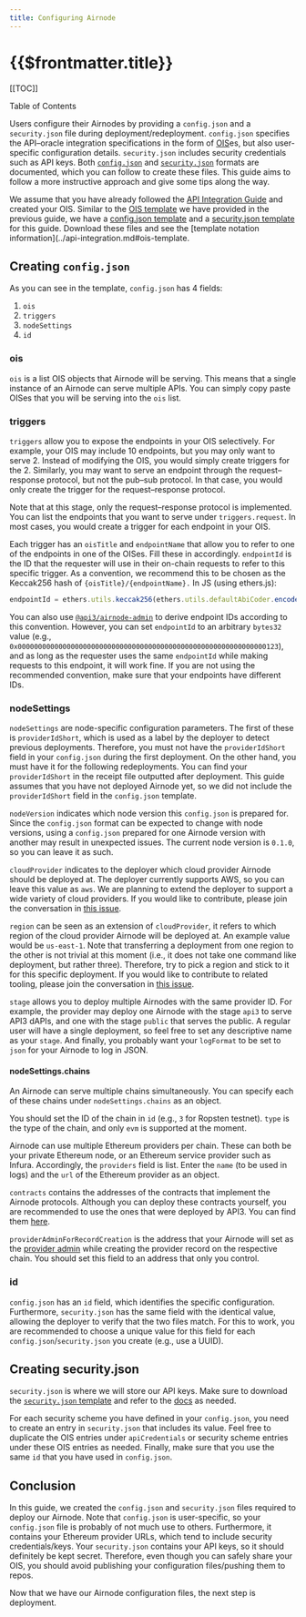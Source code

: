 ```yaml
---
title: Configuring Airnode
---
```


# {{$frontmatter.title}}

[[TOC]]

<Version selectedVersion="next" />

<div class="toc-label">Table of Contents</div>

Users configure their Airnodes by providing a `config.json` and a `security.json` file during deployment/redeployment. `config.json` specifies the API–oracle integration specifications in the form of [OIS](../../airnode/ois.md)es, but also user-specific configuration details. `security.json` includes security credentials such as API keys. Both [`config.json`](../../airnode/config-json.md) and [`security.json`](../../airnode/security-json.md) formats are documented, which you can follow to create these files. This guide aims to follow a more instructive approach and give some tips along the way.

We assume that you have already followed the [API Integration Guide](api-integration.md) and created your OIS. Similar to the [OIS template](../../templates/ois.md) we have provided in the previous guide, we have a [config.json template](../../templates/config.md) and a [security.json template](../../templates/security.md) for this guide. Download these files and see the [template notation information](../api-integration.md#ois-template.

## Creating `config.json`

As you can see in the template, `config.json` has 4 fields:

1. `ois`
1. `triggers`
1. `nodeSettings`
1. `id`

### ois

`ois` is a list OIS objects that Airnode will be serving. This means that a single instance of an Airnode can serve multiple APIs. You can simply copy paste OISes that you will be serving into the `ois` list.

### triggers

`triggers` allow you to expose the endpoints in your OIS selectively. For example, your OIS may include 10 endpoints, but you may only want to serve 2. Instead of modifying the OIS, you would simply create triggers for the 2. Similarly, you may want to serve an endpoint through the request–response protocol, but not the pub–sub protocol. In that case, you would only create the trigger for the request–response protocol.

Note that at this stage, only the request–response protocol is implemented. You can list the endpoints that you want to serve under `triggers.request`. In most cases, you would create a trigger for each endpoint in your OIS.

Each trigger has an `oisTitle` and `endpointName` that allow you to refer to one of the endpoints in one of the OISes. Fill these in accordingly. `endpointId` is the ID that the requester will use in their on-chain requests to refer to this specific trigger. As a convention, we recommend this to be chosen as the Keccak256 hash of `{oisTitle}/{endpointName}.` In JS (using ethers.js):

```js
endpointId = ethers.utils.keccak256(ethers.utils.defaultAbiCoder.encode(['string'], [`${oisTitle}/${endpointName}`]));
```

You can also use [`@api3/airnode-admin`](https://github.com/api3dao/airnode/tree/master/packages/admin#derive-endpoint-id) to derive endpoint IDs according to this convention. However, you can set `endpointId` to an arbitrary `bytes32` value (e.g., `0x0000000000000000000000000000000000000000000000000000000000000123`), and as long as the requester uses the same `endpointId` while making requests to this endpoint, it will work fine. If you are not using the recommended convention, make sure that your endpoints have different IDs.

### nodeSettings

`nodeSettings` are node-specific configuration parameters. The first of these is `providerIdShort`, which is used as a label by the deployer to detect previous deployments. Therefore, you must not have the `providerIdShort` field in your `config.json` during the first deployment. On the other hand, you must have it for the following redeployments. You can find your `providerIdShort` in the receipt file outputted after deployment. This guide assumes that you have not deployed Airnode yet, so we did not include the `providerIdShort` field in the `config.json` template.

`nodeVersion` indicates which node version this `config.json` is prepared for. Since the `config.json` format can be expected to change with node versions, using a `config.json` prepared for one Airnode version with another may result in unexpected issues. The current node version is `0.1.0`, so you can leave it as such.

`cloudProvider` indicates to the deployer which cloud provider Airnode should be deployed at. The deployer currently supports AWS, so you can leave this value as `aws`. We are planning to extend the deployer to support a wide variety of cloud providers. If you would like to contribute, please join the conversation in [this issue](https://github.com/api3dao/airnode/issues/154).

`region` can be seen as an extension of `cloudProvider`, it refers to which region of the cloud provider Airnode will be deployed at. An example value would be `us-east-1`. Note that transferring a deployment from one region to the other is not trivial at this moment (i.e., it does not take one command like deployment, but rather three). Therefore, try to pick a region and stick to it for this specific deployment. If you would like to contribute to related tooling, please join the conversation in [this issue](https://github.com/api3dao/airnode/issues/155).

`stage` allows you to deploy multiple Airnodes with the same provider ID. For example, the provider may deploy one Airnode with the stage `api3` to serve API3 dAPIs, and one with the stage `public` that serves the public. A regular user will have a single deployment, so feel free to set any descriptive name as your `stage`. And finally, you probably want your `logFormat` to be set to `json` for your Airnode to log in JSON.

#### nodeSettings.chains

An Airnode can serve multiple chains simultaneously. You can specify each of these chains under `nodeSettings.chains` as an object.

You should set the ID of the chain in `id` (e.g., `3` for Ropsten testnet). `type` is the type of the chain, and only `evm` is supported at the moment.

Airnode can use multiple Ethereum providers per chain. These can both be your private Ethereum node, or an Ethereum service provider such as Infura. Accordingly, the `providers` field is list. Enter the `name` (to be used in logs) and the `url` of the Ethereum provider as an object.

`contracts` contains the addresses of the contracts that implement the Airnode protocols. Although you can deploy these contracts yourself, you are recommended to use the ones that were deployed by API3. You can find them [here](https://github.com/api3dao/airnode/tree/master/packages/protocol/deployments).

`providerAdminForRecordCreation` is the address that your Airnode will set as the [provider admin](../../protocols/request-response/provider.md#provideradmin) while creating the provider record on the respective chain. You should set this field to an address that only you control.

### id

`config.json` has an `id` field, which identifies the specific configuration. Furthermore, `security.json` has the same field with the identical value, allowing the deployer to verify that the two files match. For this to work, you are recommended to choose a unique value for this field for each `config.json`/`security.json` you create (e.g., use a UUID).

## Creating security.json

`security.json` is where we will store our API keys. Make sure to download the [`security.json` template](../../templates/security.md) and refer to the [docs](../../airnode/security-json.md) as needed.

For each security scheme you have defined in your `config.json`, you need to create an entry in `security.json` that includes its value. Feel free to duplicate the OIS entries under `apiCredentials` or security scheme entries under these OIS entries as needed. Finally, make sure that you use the same `id` that you have used in `config.json`.

## Conclusion

In this guide, we created the `config.json` and `security.json` files required to deploy our Airnode. Note that `config.json` is user-specific, so your `config.json` file is probably of not much use to others. Furthermore, it contains your Ethereum provider URLs, which tend to include security credentials/keys. Your `security.json` contains your API keys, so it should definitely be kept secret. Therefore, even though you can safely share your OIS, you should avoid publishing your configuration files/pushing them to repos.

Now that we have our Airnode configuration files, the next step is deployment.
